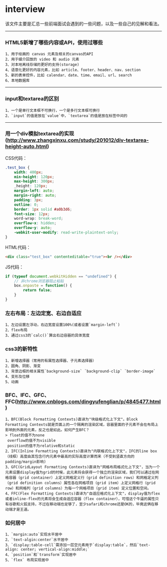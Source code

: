 interview
===========================
该文件主要是汇总一些前端面试会遇到的一些问题，以及一些自己的见解和看法。
***
### HTML5新增了哪些内容或API，使用过哪些
```
1、用于绘画的 canvas 元素及相关的canvas的API
2、用于媒介回放的 video 和 audio 元素
3、对本地离线存储的更好的支持(storage)
4、语意化更好的内容元素，比如 article、footer、header、nav、section
5、新的表单控件，比如 calendar、date、time、email、url、search
6、本地数据库
```
***
### input和textarea的区别
```
1、一个是单行文本框不可换行，一个是多行文本框可换行
2、`input`的值是放在`value`中，`textarea`的值是放在标签中间的
```
***
### 用一个div模拟textarea的实现(http://www.zhangxinxu.com/study/201012/div-textarea-height-auto.html)
CSS代码：
```css
.test_box {
    width: 400px;
    min-height: 120px;
    max-height: 300px;
    _height: 120px;
    margin-left: auto;
    margin-right: auto;
    padding: 3px;
    outline: 0;
    border: 1px solid #a0b3d6;
    font-size: 12px;
    word-wrap: break-word;
    overflow-x: hidden;
    overflow-y: auto;
    -webkit-user-modify: read-write-plaintext-only;
}
```

HTML代码：
```html
<div class="test_box" contenteditable="true"><br /></div>
```

JS代码：
```js
if (typeof document.webkitHidden == "undefined") {
    // 非chrome浏览器阻止粘贴
    box.onpaste = function() {
        return false;
    }
}
```

### 左右布局：左边定宽、右边自适应
```
1、左边设置左浮动，右边宽度设置100%(或者设置`margin-left`)
2、flex布局
3、通过css3的`calc()`算出右边容器的具体宽度
```

### css3的新特性
```
1、新增选择器（常用的有属性选择器、子元素选择器）
2、圆角、阴影、渐变
3、背景边框的相关属性`background-size` `background-clip` `border-image`
4、变形及位移
5、动画
```

### BFC、IFC、GFC、FFC(http://www.cnblogs.com/dingyufenglian/p/4845477.html)
```
1、BFC(Block Formatting Contexts)直译为"块级格式化上下文"。Block Formatting Contexts就是页面上的一个隔离的渲染区域，容器里面的子元素不会在布局上影响到外面的元素，反之也是如此。如何产生BFC？
> float的值不为none
 overflow的值不为visible
 position的值不为relative和static
2、IFC(Inline Formatting Contexts)直译为"内联格式化上下文"，IFC的line box（线框）高度由其包含行内元素中最高的实际高度计算而来（不受到竖直方向的padding/margin影响)
3、GFC(GridLayout Formatting Contexts)直译为"网格布局格式化上下文"，当为一个元素设置display值为grid的时候，此元素将会获得一个独立的渲染区域，我们可以通过在网格容器（grid container）上定义网格定义行（grid definition rows）和网格定义列（grid definition columns）属性各在网格项目（grid item）上定义网格行（grid row）和网格列（grid columns）为每一个网格项目（grid item）定义位置和空间。
4、FFC(Flex Formatting Contexts)直译为"自适应格式化上下文"，display值为flex或者inline-flex的元素将会生成自适应容器（flex container），可惜这个牛逼的属性只有谷歌和火狐支持，不过在移动端也足够了，至少safari和chrome还是OK的，毕竟这俩在移动端才是王道。
```

### 如何居中
```
1、`margin:auto`实现水平居中
2、`text-algin:center`水平居中
3、`display:table-cell`需添加一层空元素用于`display:table`，然后`text-align: center; vertical-align:middle;`
4、`position`和`transform`实现居中
5、`flex` 布局实现居中
```




